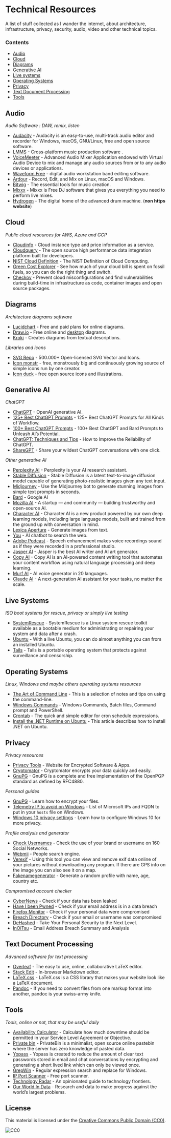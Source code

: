 # Technical Resources 

A list of stuff collected as I wander the internet, about architecture, infrastructure, privacy, security, audio, video and other technical topics.

### Contents

- [Audio](#audio)
- [Cloud](#cloud)
- [Diagrams](#diagrams)
- [Generative AI](#generative-ai)
- [Live systems](#live-systems)
- [Operating Systems](#operating-systems)
- [Privacy](#privacy)
- [Text Document Processing](#text-document-processing)
- [Tools](#tools)

## Audio

*Audio Software : DAW, remix, listen*

- [Audacity](https://www.audacityteam.org/) - Audacity is an easy-to-use, multi-track audio editor and recorder for Windows, macOS, GNU/Linux, free and open source software.
- [LMMS](https://github.com/LMMS/lmms) -  Cross-platform music production software .
- [VoiceMeeter](https://vb-audio.com/Voicemeeter/banana.htm) - Advanced Audio Mixer Application endowed with Virtual Audio Device to mix and manage any audio sources from or to any audio devices or applications.
- [Waveform Free](https://www.tracktion.com/products/waveform-free) - digital audio workstation band editing software.
- [Ardour](https://www.ardour.org/) - Record, Edit, and Mix on Linux, macOS and Windows.
- [Bitwig](https://www.bitwig.com/buy/) - The essential tools for music creation.
- [Mixxx](https://github.com/mixxxdj/mixxx) -  Mixxx is Free DJ software that gives you everything you need to perform live mixes. 
- [Hydrogen](http://hydrogen-music.org/) - The digital home of the advanced drum machine. (**non https website**)

## Cloud

*Public cloud resources for AWS, Azure and GCP*

- [Cloudinfo](https://github.com/banzaicloud/cloudinfo) - Cloud instance type and price information as a service.
- [Cloudquery](https://github.com/cloudquery/cloudquery) - The open source high performance data integration platform built for developers.
- [NIST Cloud Definition](https://csrc.nist.gov/pubs/sp/800/145/final) - The NIST Definition of Cloud Computing.
- [Green Cost Explorer](https://github.com/thegreenwebfoundation/green-cost-explorer) - See how much of your cloud bill is spent on fossil fuels, so you can do the right thing and switch. 
- [Checkov](https://github.com/bridgecrewio/checkov) - Prevent cloud misconfigurations and find vulnerabilities during build-time in infrastructure as code, container images and open source packages. 

## Diagrams

*Architecture diagrams software*

- [Lucidchart](https://www.lucidchart.com) - Free and paid plans for online diagrams.
- [Draw.io](https://github.com/jgraph/drawio) - Free online and [desktop](https://github.com/jgraph/drawio-desktop) diagrams.
- [Kroki](https://github.com/yuzutech/kroki) - Creates diagrams from textual descriptions.

*Libraries and icons*

- [SVG Repo](https://www.svgrepo.com/) - 500.000+ Open-licensed SVG Vector and Icons.
- [Icon monstr](https://iconmonstr.com/) - free, monstrously big and continuously growing source of simple icons run by one creator.
- [Icon duck](https://iconduck.com/) - free open source icons and illustrations.

## Generative AI

*ChatGPT*

- [ChatGPT](https://chat.openai.com/) - OpenAI generative AI.
- [125+ Best ChatGPT Prompts](https://beebom.com/best-chatgpt-prompts/) - 125+ Best ChatGPT Prompts for All Kinds of Workflow.
- [100+ Best ChatGPT Prompts](https://mpost.io/100-best-chatgpt-prompts-to-unleash-ais-potential/) - 100+ Best ChatGPT and Bard Prompts to Unleash AI’s Potential.
- [ChatGPT: Techniques and Tips](https://www.analyticsvidhya.com/blog/2023/05/how-to-improve-the-reliability-of-chatgpt-techniques-and-tips/) - How to Improve the Reliability of ChatGPT.
- [ShareGPT](https://sharegpt.com/) - Share your wildest ChatGPT conversations with one click.

*Other generative AI*

- [Perplexity AI](https://www.perplexity.ai/) - Perplexity is your AI research assistant.
- [Stable Diffusion](https://stablediffusionweb.com/) - Stable Diffusion is a latent text-to-image diffusion model capable of generating photo-realistic images given any text input.
- [Midjourney](https://www.midjourney.com/) - Use the Midjourney bot to generate stunning images from simple text prompts in seconds.
- [Bard](https://bard.google.com/) - Google AI
- [Mozilla AI](https://mozilla.ai/) - A startup — and community — building trustworthy and open-source AI.
- [Character AI](https://beta.character.ai/) - Character.AI is a new product powered by our own deep learning models, including large language models, built and trained from the ground up with conversation in mind.
- [Lexica Aperture](https://lexica.art/aperture) - Generate images from text.
- [You](https://you.com/) - AI chatbot to search the web.
- [Adobe Podcast](https://podcast.adobe.com/enhance) - Speech enhancement makes voice recordings sound as if they were recorded in a professional studio.
- [Jasper AI](https://www.jasper.ai/) - Jasper is the best AI writer and AI art generator.
- [Copy AI](https://www.copy.ai) - Copy AI is an AI-powered content writing tool that automates your content workflow using natural language processing and deep learning.
- [Murf AI](https://murf.ai/) - AI voice generator in 20 languages.
- [Claude AI](https://claude.ai) - A next-generation AI assistant for your tasks, no matter the scale.

## Live Systems

*ISO boot systems for rescue, privacy or simply live testing*

- [SystemRescue](https://www.system-rescue.org/) - SystemRescue is a Linux system rescue toolkit available as a bootable medium for administrating or repairing your system and data after a crash.
- [Ubuntu](https://ubuntu.com/tutorials/try-ubuntu-before-you-install#1-getting-started) - With a live Ubuntu, you can do almost anything you can from an installed Ubuntu.
- [Tails](https://tails.net/) - Tails is a portable operating system that protects against surveillance and censorship.

## Operating Systems

*Linux, Windows and maybe others operating systems resources*

- [The Art of Command Line](https://github.com/jlevy/the-art-of-command-line) - This is a selection of notes and tips on using the command-line.
- [Windows Commands](https://www.windows-commandline.com/) - Windows Commands, Batch files, Command prompt and PowerShell.
- [Crontab](https://crontab.guru/) - The quick and simple editor for cron schedule expressions.
- [Install the .NET Runtime on Ubuntu](https://learn.microsoft.com/en-us/dotnet/core/install/linux-ubuntu) - This article describes how to install .NET on Ubuntu.


## Privacy

*Privacy resources*

- [Privacy Tools](https://www.privacytools.io/) - Website for Encrypted Software & Apps.
- [Cryptomator](https://cryptomator.org/) - Cryptomator encrypts your data quickly and easily.
- [GnuPG](https://www.gnupg.org/) - GnuPG is a complete and free implementation of the OpenPGP standard as defined by RFC4880.

*Personal guides*

- [GnuPG](doc/GnuPG.md) - Learn how to encrypt your files.
- [Telemetry IP to avoid on Windows](doc/Microsoft_IP.md) - List of Microsoft IPs and FQDN to put in your `hosts` file on Windows.
- [Windows 10 privacy settings](doc/Windows_10_Privacy.md) - Learn how to configure Windows 10 for more privacy.

*Profile analysis and generator*

- [Check Usernames](https://checkusernames.com) - Check the use of your brand or username on 160 Social Networks.
- [Webmii](https://webmii.com) -  People search engine.
- [Verexif](https://www.verexif.com/en/) - Using this tool you can view and remove exif data online of your pictures without downloading any program. If there are GPS info on the image you can also see it on a map.
- [Fakenamegenerator](https://www.fakenamegenerator.com/) - Generate a random profile with name, age, country etc.

*Compromised account checker*

- [CyberNews](https://cybernews.com/personal-data-leak-check/) - Check if your data has been leaked
- [Have I been Pwned](https://haveibeenpwned.com/) - Check if your email address is in a data breach
- [Firefox Monitor](https://monitor.firefox.com/) - Check if your personal data were compromised
- [Breach Directory](https://breachdirectory.org/) - Check if your email or username was compromised
- [DeHashed](https://www.dehashed.com/) - Take Your Personal Security to the Next Level.
- [InOiTsu](https://www.hotsheet.com/inoitsu/) - Email Address Breach Summary and Analysis

## Text Document Processing

*Advanced software for text processing*

- [Overleaf](https://www.overleaf.com/) - The easy to use, online, collaborative LaTeX editor.
- [Stack Edit](https://stackedit.io/app#) - In-browser Markdown editor.
- [LaTeX.css](https://github.com/vincentdoerig/latex-css) - LaTeX.css is a CSS library that makes your website look like a LaTeX document.
- [Pandoc](https://pandoc.org/) - If you need to convert files from one markup format into another, pandoc is your swiss-army knife.


## Tools

*Tools, online or not, that may be useful daily*

- [Availability Calculator](https://availability.sre.xyz/) - Calculate how much downtime should be permitted in your Service Level Agreement or Objective.
- [Private bin](https://privatebin.net/) - PrivateBin is a minimalist, open source online pastebin where the server has zero knowledge of pasted data.
- [Yopass](https://yopass.se/) - Yopass is created to reduce the amount of clear text passwords stored in email and chat conversations by encrypting and generating a short lived link which can only be viewed once.
- [GrepWin](https://github.com/stefankueng/grepWin) - Regular expression search and replace for Windows.
- [IP Port Scanner](https://www.advanced-port-scanner.com/) - Free port scanner.
- [Technology Radar](https://www.thoughtworks.com/radar) - An opinionated guide to technology frontiers.
- [Our World In Data](https://ourworldindata.org/) - Research and data to make progress against the world’s largest problems.


## License

This material is licensed under the [Creative Commons Public Domain (CC0)](LICENSE).

![CC0](https://mirrors.creativecommons.org/presskit/buttons/88x31/svg/cc-zero.svg)

